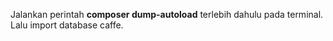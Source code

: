 Jalankan perintah <b>composer dump-autoload</b> terlebih dahulu pada terminal. Lalu import database caffe.
